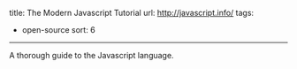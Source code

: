 title: The Modern Javascript Tutorial
url: http://javascript.info/
tags:
  - open-source
sort: 6
---
A thorough guide to the Javascript language.
